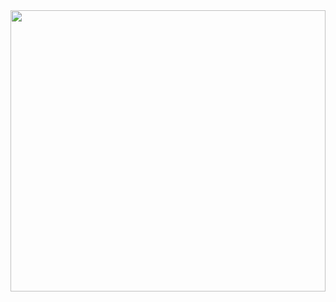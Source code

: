 <img src="https://github.com/adam-telmat/adam-telmat/blob/main/banni%C3%A8re.png" style="width: 100%; height: 450px;" />


